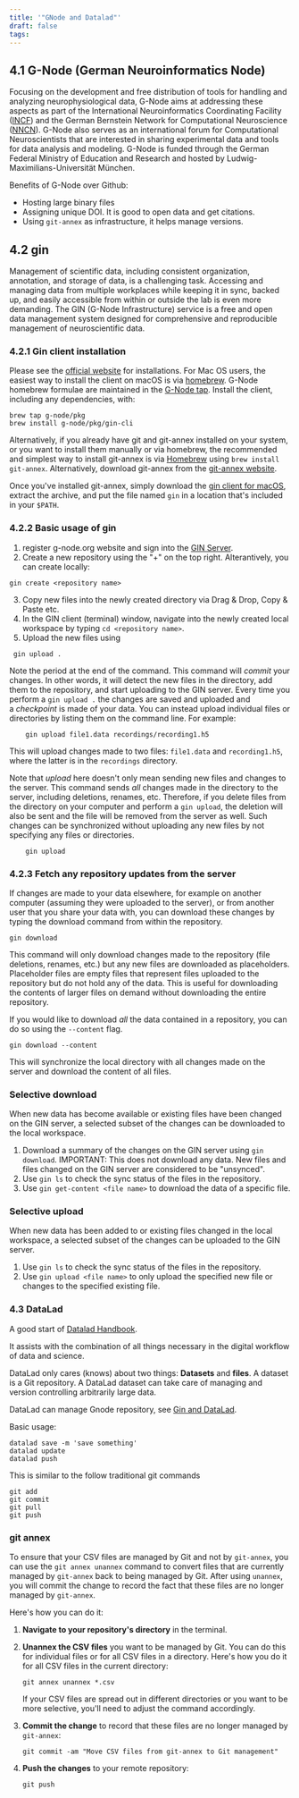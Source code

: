 ```yaml
---
title: '"GNode and Datalad"'
draft: false
tags:
---
```


## 4.1 G-Node (German Neuroinformatics Node)

Focusing on the development and free distribution of tools for handling and analyzing neurophysiological data, G-Node aims at addressing these aspects as part of the International Neuroinformatics Coordinating Facility ([INCF](http://www.incf.org/)) and the German Bernstein Network for Computational Neuroscience ([NNCN](http://www.nncn.de/)). G-Node also serves as an international forum for Computational Neuroscientists that are interested in sharing experimental data and tools for data analysis and modeling. G-Node is funded through the German Federal Ministry of Education and Research and hosted by Ludwig-Maximilians-Universität München.

Benefits of G-Node over Github:
- Hosting large binary files
- Assigning unique DOI. It is good to open data and get citations. 
- Using `git-annex` as infrastructure, it helps manage versions. 

## 4.2 gin 

Management of scientific data, including consistent organization, annotation, and storage of data, is a challenging task. Accessing and managing data from multiple workplaces while keeping it in sync, backed up, and easily accessible from within or outside the lab is even more demanding. The GIN (G-Node Infrastructure) service is a free and open data management system designed for comprehensive and reproducible management of neuroscientific data.

### 4.2.1 Gin client installation

Please see the [official website]( https://gin.g-node.org/G-Node/Info/wiki/GIN+CLI+Setup) for installations. For Mac OS users, the easiest way to install the client on macOS is via [homebrew](https://brew.sh/). G-Node homebrew formulae are maintained in the [G-Node tap](https://github.com/g-node/homebrew-pkg). Install the client, including any dependencies, with:

```
brew tap g-node/pkg
brew install g-node/pkg/gin-cli
```

Alternatively, if you already have git and git-annex installed on your system, or you want to install them manually or via homebrew, the recommended and simplest way to install git-annex is via [Homebrew](https://git-annex.branchable.com/install/OSX/Homebrew/) using `brew install git-annex`. Alternatively, download git-annex from the [git-annex website](https://git-annex.branchable.com/install/OSX/).

Once you've installed git-annex, simply download the [gin client for macOS](https://gin.g-node.org/G-Node/gin-cli-releases/raw/master/gin-cli-latest-macos.tar.gz), extract the archive, and put the file named `gin` in a location that's included in your `$PATH`.

### 4.2.2 Basic usage of gin

1. register g-node.org website and sign into the [GIN Server](https://gin.g-node.org/user/login).
2.  Create a new repository using the "+" on the top right. Alterantively, you can create locally:
```
gin create <repository name>
```
3. Copy new files into the newly created directory via Drag & Drop, Copy & Paste etc.
4.  In the GIN client (terminal) window, navigate into the newly created local workspace by typing `cd <repository name>`. 
5. Upload the new files using

```
 gin upload .
```

Note the period at the end of the command. This command will _commit_ your changes. In other words, it will detect the new files in the directory, add them to the repository, and start uploading to the GIN server. Every time you perform a `gin upload .` the changes are saved and uploaded and a _checkpoint_ is made of your data.
You can instead upload individual files or directories by listing them on the command line. For example:    
```
    gin upload file1.data recordings/recording1.h5
```
 
 This will upload changes made to two files: `file1.data` and `recording1.h5`, where the latter is in the `recordings` directory.

 Note that _upload_ here doesn't only mean sending new files and changes to the server. This command sends _all_ changes made in the directory to the server, including deletions, renames, etc. Therefore, if you delete files from the directory on your computer and perform a `gin upload`, the deletion will also be sent and the file will be removed from the server as well. Such changes can be synchronized without uploading any new files by not specifying any files or directories.

```
    gin upload
```

### 4.2.3 Fetch any repository updates from the server

If changes are made to your data elsewhere, for example on another computer (assuming they were uploaded to the server), or from another user that you share your data with, you can download these changes by typing the download command from within the repository.

```
gin download
```

This command will only download changes made to the repository (file deletions, renames, etc.) but any new files are downloaded as placeholders. Placeholder files are empty files that represent files uploaded to the repository but do not hold any of the data. This is useful for downloading the contents of larger files on demand without downloading the entire repository.

If you would like to download _all_ the data contained in a repository, you can do so using the `--content` flag.

```
gin download --content
```

This will synchronize the local directory with all changes made on the server and download the content of all files.

### Selective download

When new data has become available or existing files have been changed on the GIN server, a selected subset of the changes can be downloaded to the local workspace.

1.  Download a summary of the changes on the GIN server using `gin download`. IMPORTANT: This does not download any data. New files and files changed on the GIN server are considered to be "unsynced".
2.  Use `gin ls` to check the sync status of the files in the repository.
3.  Use `gin get-content <file name>` to download the data of a specific file.

### Selective upload
When new data has been added to or existing files changed in the local workspace, a selected subset of the changes can be uploaded to the GIN server.

1.  Use `gin ls` to check the sync status of the files in the repository.
2.  Use `gin upload <file name>` to only upload the specified new file or changes to the specified existing file.

### 4.3 DataLad

A good start of [Datalad Handbook](https://handbook.datalad.org/en/latest/index.html).

It assists with the combination of all things necessary in the digital workflow of data and science. 

DataLad only cares (knows) about two things: **Datasets** and **files**. A dataset is a Git repository. A DataLad dataset can take care of managing and version controlling arbitrarily large data. 

DataLad can manage Gnode repository, see [Gin and DataLad](https://handbook.datalad.org/en/latest/basics/101-139-gin.html). 

Basic usage:
```
datalad save -m 'save something'
datalad update 
datalad push
```

This is similar to the follow traditional git commands

```
git add
git commit
git pull
git push
```

### git annex

To ensure that your CSV files are managed by Git and not by `git-annex`, you can use the `git annex unannex` command to convert files that are currently managed by `git-annex` back to being managed by Git. After using `unannex`, you will commit the change to record the fact that these files are no longer managed by `git-annex`.

Here's how you can do it:

1. **Navigate to your repository's directory** in the terminal.
    
2. **Unannex the CSV files** you want to be managed by Git. You can do this for individual files or for all CSV files in a directory. Here's how you do it for all CSV files in the current directory:

    
    `git annex unannex *.csv`
    
    If your CSV files are spread out in different directories or you want to be more selective, you'll need to adjust the command accordingly.
    
3. **Commit the change** to record that these files are no longer managed by `git-annex`:
    
    `git commit -am "Move CSV files from git-annex to Git management"`
    
4. **Push the changes** to your remote repository:
        
    `git push`

